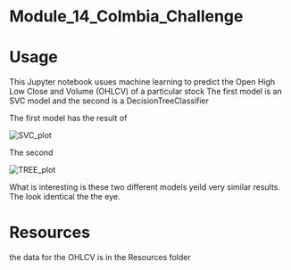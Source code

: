 # Module_14_Colmbia_Challenge

# Usage 

This Jupyter notebook usues machine learning to predict the Open High Low Close and Volume (OHLCV) of a particular stock
The first model is an SVC model and the second is a DecisionTreeClassifier

The first model has the result of 

![SVC_plot](https://github.com/EthernetWink/Module_14_Colmbia_Challenge/assets/91394235/028eb5fd-e91d-4118-9417-5c2e12003348)




The second 

![TREE_plot](https://github.com/EthernetWink/Module_14_Colmbia_Challenge/assets/91394235/aa38f191-facf-4bb9-a0c2-920b446e83b7)

What is interesting is these two different models yeild very similar results. The look identical the the eye.

# Resources

the data for the OHLCV is in the Resources folder
